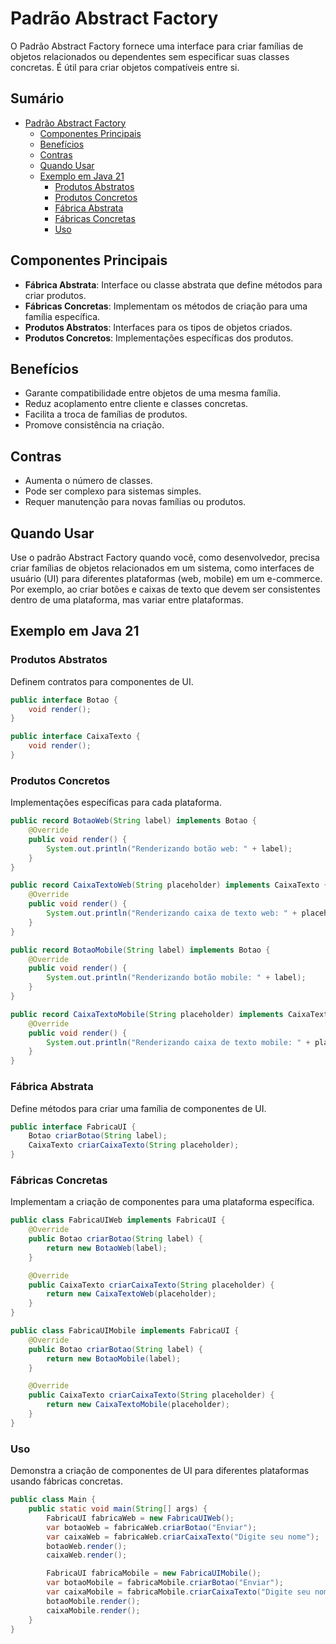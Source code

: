 # Padrão Abstract Factory

O Padrão Abstract Factory fornece uma interface para criar famílias de objetos relacionados ou dependentes sem especificar suas classes concretas. É útil para criar objetos compatíveis entre si.

## Sumário

- [Padrão Abstract Factory](#padrão-abstract-factory)
  - [Componentes Principais](#componentes-principais)
  - [Benefícios](#benefícios)
  - [Contras](#contras)
  - [Quando Usar](#quando-usar)
  - [Exemplo em Java 21](#exemplo-em-java-21)
    - [Produtos Abstratos](#produtos-abstratos)
    - [Produtos Concretos](#produtos-concretos)
    - [Fábrica Abstrata](#fábrica-abstrata)
    - [Fábricas Concretas](#fábricas-concretas)
    - [Uso](#uso)

## Componentes Principais

- **Fábrica Abstrata**: Interface ou classe abstrata que define métodos para criar produtos.
- **Fábricas Concretas**: Implementam os métodos de criação para uma família específica.
- **Produtos Abstratos**: Interfaces para os tipos de objetos criados.
- **Produtos Concretos**: Implementações específicas dos produtos.

## Benefícios

- Garante compatibilidade entre objetos de uma mesma família.
- Reduz acoplamento entre cliente e classes concretas.
- Facilita a troca de famílias de produtos.
- Promove consistência na criação.

## Contras

- Aumenta o número de classes.
- Pode ser complexo para sistemas simples.
- Requer manutenção para novas famílias ou produtos.

## Quando Usar

Use o padrão Abstract Factory quando você, como desenvolvedor, precisa criar famílias de objetos relacionados em um sistema, como interfaces de usuário (UI) para diferentes plataformas (web, mobile) em um e-commerce. Por exemplo, ao criar botões e caixas de texto que devem ser consistentes dentro de uma plataforma, mas variar entre plataformas.

## Exemplo em Java 21

### Produtos Abstratos

Definem contratos para componentes de UI.

```java
public interface Botao {
    void render();
}

public interface CaixaTexto {
    void render();
}
```

### Produtos Concretos

Implementações específicas para cada plataforma.

```java
public record BotaoWeb(String label) implements Botao {
    @Override
    public void render() {
        System.out.println("Renderizando botão web: " + label);
    }
}

public record CaixaTextoWeb(String placeholder) implements CaixaTexto {
    @Override
    public void render() {
        System.out.println("Renderizando caixa de texto web: " + placeholder);
    }
}

public record BotaoMobile(String label) implements Botao {
    @Override
    public void render() {
        System.out.println("Renderizando botão mobile: " + label);
    }
}

public record CaixaTextoMobile(String placeholder) implements CaixaTexto {
    @Override
    public void render() {
        System.out.println("Renderizando caixa de texto mobile: " + placeholder);
    }
}
```

### Fábrica Abstrata

Define métodos para criar uma família de componentes de UI.

```java
public interface FabricaUI {
    Botao criarBotao(String label);
    CaixaTexto criarCaixaTexto(String placeholder);
}
```

### Fábricas Concretas

Implementam a criação de componentes para uma plataforma específica.

```java
public class FabricaUIWeb implements FabricaUI {
    @Override
    public Botao criarBotao(String label) {
        return new BotaoWeb(label);
    }

    @Override
    public CaixaTexto criarCaixaTexto(String placeholder) {
        return new CaixaTextoWeb(placeholder);
    }
}

public class FabricaUIMobile implements FabricaUI {
    @Override
    public Botao criarBotao(String label) {
        return new BotaoMobile(label);
    }

    @Override
    public CaixaTexto criarCaixaTexto(String placeholder) {
        return new CaixaTextoMobile(placeholder);
    }
}
```

### Uso

Demonstra a criação de componentes de UI para diferentes plataformas usando fábricas concretas.

```java
public class Main {
    public static void main(String[] args) {
        FabricaUI fabricaWeb = new FabricaUIWeb();
        var botaoWeb = fabricaWeb.criarBotao("Enviar");
        var caixaWeb = fabricaWeb.criarCaixaTexto("Digite seu nome");
        botaoWeb.render();
        caixaWeb.render();

        FabricaUI fabricaMobile = new FabricaUIMobile();
        var botaoMobile = fabricaMobile.criarBotao("Enviar");
        var caixaMobile = fabricaMobile.criarCaixaTexto("Digite seu nome");
        botaoMobile.render();
        caixaMobile.render();
    }
}
```
